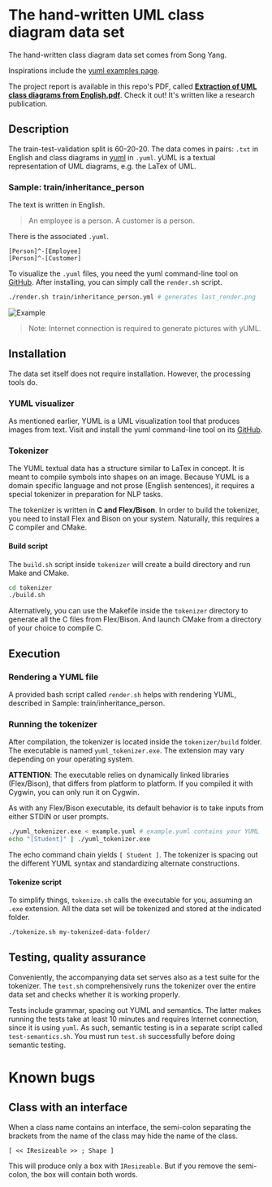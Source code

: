 # The hand-written UML class diagram data set
The hand-written class diagram data set comes from Song Yang.

Inspirations include the [yuml examples page](https://yuml.me/diagram/scruffy/class/samples).

The project report is available in this repo's PDF, called [**Extraction of UML class diagrams from English.pdf**](https://github.com/XsongyangX/UML-hand-class-diagrams/blob/6b961c6b19d383e2b443ab04ab1260f4fb0583b4/Extraction%20of%20UML%20class%20diagrams%20from%20English.pdf). Check it out! It's written like a research publication.

## Description
The train-test-validation split is 60-20-20. The data comes in pairs: `.txt` in English and class diagrams in [yuml](https://github.com/jaime-olivares/yuml-diagram/wiki) in `.yuml`. yUML is a textual representation of UML diagrams, e.g. the LaTex of UML.

### Sample: train/inheritance_person
The text is written in English.
> An employee is a person. A customer is a person.

There is the associated `.yuml`.
``` 
[Person]^-[Employee]
[Person]^-[Customer]
```

To visualize the `.yuml` files, you need the yuml command-line tool on [GitHub](https://github.com/wandernauta/yuml). After installing, you can simply call the `render.sh` script.

```bash
./render.sh train/inheritance_person.yml # generates last_render.png
```
![Example](uml_person.png)

> Note: Internet connection is required to generate pictures with yUML.

## Installation
The data set itself does not require installation. However, the processing tools do.

### YUML visualizer
As mentioned earlier, YUML is a UML visualization tool that produces images from text. Visit and install the yuml command-line tool on its [GitHub](https://github.com/wandernauta/yuml).

### Tokenizer
The YUML textual data has a structure similar to LaTex in concept. It is meant to compile symbols into shapes on an image. Because YUML is a domain specific language and not prose (English sentences), it requires a special tokenizer in preparation for NLP tasks.

The tokenizer is written in **C and Flex/Bison**. In order to build the tokenizer, you need to install Flex and Bison on your system. Naturally, this requires a C compiler and CMake.

#### Build script
The `build.sh` script inside `tokenizer` will create a build directory and run Make and CMake.
```bash
cd tokenizer
./build.sh
```
Alternatively, you can use the Makefile inside the `tokenizer` directory to generate all the C files from Flex/Bison. And launch CMake from a directory of your choice to compile C.

## Execution

### Rendering a YUML file
A provided bash script called `render.sh` helps with rendering YUML, described in Sample: train/inheritance_person.

### Running the tokenizer
After compilation, the tokenizer is located inside the `tokenizer/build` folder. The executable is named `yuml_tokenizer.exe`. The extension may vary depending on your operating system.

**ATTENTION**: The executable relies on dynamically linked libraries (Flex/Bison), that differs from platform to platform. If you compiled it with Cygwin, you can only run it on Cygwin.

As with any Flex/Bison executable, its default behavior is to take inputs from either STDIN or user prompts.
```bash
./yuml_tokenizer.exe < example.yuml # example.yuml contains your YUML
echo "[Student]" | ./yuml_tokenizer.exe
```
The echo command chain yields `[ Student ]`. The tokenizer is spacing out the different YUML syntax and standardizing alternate constructions.

#### Tokenize script
To simplify things, `tokenize.sh` calls the executable for you, assuming an `.exe` extension. All the data set will be tokenized and stored at the indicated folder.
```bash
./tokenize.sh my-tokenized-data-folder/
```

## Testing, quality assurance
Conveniently, the accompanying data set serves also as a test suite for the tokenizer. The `test.sh` comprehensively runs the tokenizer over the entire data set and checks whether it is working properly.

Tests include grammar, spacing out YUML and semantics. The latter makes running the tests take at least 10 minutes and requires Internet connection, since it is using `yuml`. As such, semantic testing is in a separate script called `test-semantics.sh`. You must run `test.sh` successfully before doing semantic testing.

# Known bugs
## Class with an interface
When a class name contains an interface, the semi-colon separating the brackets from the name of the class may hide the name of the class.
```
[ << IResizeable >> ; Shape ]
```
This will produce only a box with `IResizeable`. But if you remove the semi-colon, the box will contain both words.
